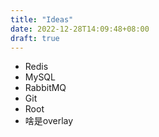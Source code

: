 ```yaml
---
title: "Ideas"
date: 2022-12-28T14:09:48+08:00
draft: true
---
```


- Redis
- MySQL
- RabbitMQ
- Git
- Root
- 啥是overlay